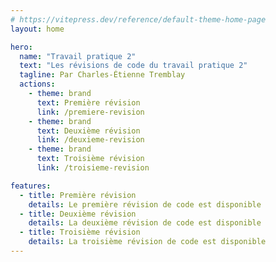 ```yaml
---
# https://vitepress.dev/reference/default-theme-home-page
layout: home

hero:
  name: "Travail pratique 2"
  text: "Les révisions de code du travail pratique 2"
  tagline: Par Charles-Étienne Tremblay
  actions:
    - theme: brand
      text: Première révision
      link: /premiere-revision
    - theme: brand
      text: Deuxième révision
      link: /deuxieme-revision
    - theme: brand
      text: Troisième révision
      link: /troisieme-revision

features:
  - title: Première révision
    details: Le première révision de code est disponible
  - title: Deuxième révision
    details: La deuxième révision de code est disponible
  - title: Troisième révision
    details: La troisième révision de code est disponible
---
```


